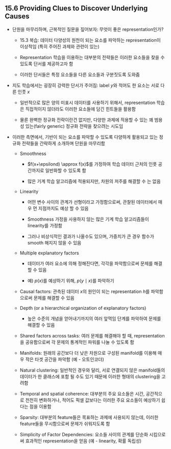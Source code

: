 ## 15.6 Providing Clues to Discover Underlying Causes

- 단원을 마무리하며, 근복적인 질문을 짚어보자: 무엇이 좋은 representation인가?

  - 15.3 복습: 데이터 다양성의 원천이 되는 요소를 파악하는 representation이 이상적임 (특히 주어진 과제와 관련이 있는)

  - Representation 학습을 이용하는 대부분의 전략들은 이러한 요소들을 찾을 수 있도록 단서를 제공하고자 함

  - 이러한 단서들은 특정 요소들을 다른 요소들과 구분짓도록 도와줌



- 지도 학습에서는 굉장히 강력한 단서가 주어짐: label $y$와 적어도 한 요소는 서로 다른 인풋 $x$

  - 일반적으로 많은 양의 미표시 데이터를 사용하기 위해서, representation 학습은 직접적이지 않더라도 이러한 요소들에 담긴 힌트들을 활용함

  - 물론 완벽한 정규화 전략이란건 없지만, 다양한 과제에 적용할 수 있는 꽤 범용성 있는(fairly generic) 정규화 전략을 찾으려는 시도임



- 이러한 측면에서, 기반이 되는 요소를 파악할 수 있도록 다양하게 활용되고 있는 정규화 전략들을 간략하게 소개하며 단원을 마무리함

  - Smoothness
  
    - $f(x+\epsilond) \approx f(x)$를 가정하여 학습 데이터 근처의 인픗 공간까지로 일반화할 수 있도록 함

    - 많은 기계 학습 알고리즘에 적용되지만, 차원의 저주를 해결할 수 는 없음
    
    
  - Linearity
    
    - 어떤 변수 사이의 관계가 선형이라고 가정함으로써, 관찰된 데이터에서 매우 먼 지점까지도 예상 할 수 있음
    
    - Smoothness 가정을 사용하지 않는 많은 기계 학습 알고리즘들이 linearity를 가정함
    
    - 그러나 비상식적인 결과가 나올수도 있으며, 가중치가 큰 경우 함수가 smooth 해지지 않을 수 있음

    
  - Multiple explanatory factors
  
    - 데이터가 여러 요소에 의해 정해진다면, 각각을 파악함으로써 문제를 해결할 수 있음

    - 예) $p(x)$를 예상하기 위해, $p(y \mid x)$를 파악하기
    
    
  - Causal factors: 관측된 데이터 $x$의 원인이 되는 representation $h$를 파악함으로써 문제를 해결할 수 있음

    
  - Depth (or a hierarchical organization of explanatory factors)
    
    - 높은 수준의 개념을 얻어내기까지의 여러 앞먹임 단계를 파악하여 문제를 해결할 수 있음
     
    
  - Shared factors across tasks: 여러 문제를 해결해야 할 때, representation을 공유함으로써 각 문제의 통계적인 파워를 나눌 수 있도록 함
  
    
  - Manifolds: 원래의 공간보다 더 낮은 차원으로 구성된 manifold를 이용해 매우 작은 타겟 공간을 파악함 (예 - 오토인코더)


  - Natural clustering: 일반적인 경우와 달리, 서로 연결되지 않은 manifold들의 데이터가 한 클래스에 포함 될 수도 있기 때문에 이러한 형태의 clustering을 고려함
    
    
  - Temporal and spatial coherence: 대부분의 주요 요소들은 시간, 공간적으로 천천히 변화하거나, 적어도 픽셀 값보다는 이러한 주요 요소들이 예상하기 쉽다는 점을 이용함
    
    
  - Sparsity: 대부분의 feature들은 목표하는 과제에 사용되지 않는데, 이러한 feature들을 무시함으로써 문제가 쉬워지도록 함
   
    
  - Simplicity of Factor Dependencies: 요소들 사이의 관계를 단순화 시킴으로써 효과적인 representation을 얻음 (예 - linearity, 확률 독립성)

